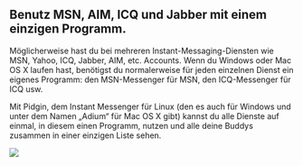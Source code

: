 <?php require("../../entete.php"); ?> <?php require("../../base.php"); ?>

<div id="corps">

<h2>Benutz MSN, AIM, ICQ und Jabber mit einem einzigen Programm.</h2>

<p>Möglicherweise hast du bei mehreren Instant-Messaging-Diensten wie MSN, Yahoo, ICQ, Jabber, AIM, etc. Accounts. Wenn du Windows oder Mac OS X laufen hast, benötigst du normalerweise für jeden einzelnen Dienst ein eigenes Programm: den MSN-Messenger für MSN, den ICQ-Messenger für ICQ usw.</p>

<p>Mit Pidgin, dem Instant Messenger für Linux (den es auch für Windows und unter dem Namen „Adium“ für Mac OS X gibt) kannst du alle Dienste auf einmal, in diesem einen Programm, nutzen und alle deine Buddys zusammen in einer einzigen Liste sehen.</p>

<img src="Images/gaim_im_services.png" />

</div>  
